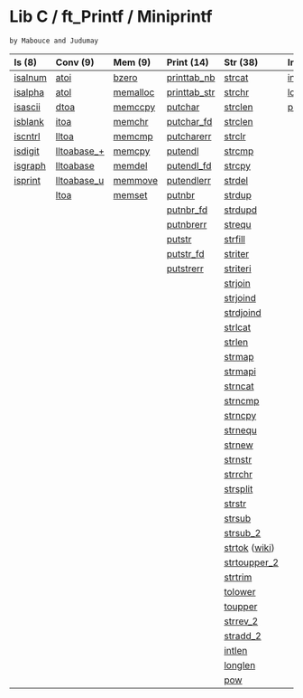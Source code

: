 # Lib C / ft_Printf / Miniprintf
    by Mabouce and Judumay

| Is (8) | Conv (9) | Mem (9) | Print (14) | Str (38) | Int (3) | List (25) | BTree (8) |
|:-------|:---------|:--------|:-----------|:---------|:--------|:----------|:----------|
| [isalnum](srcs/libft/is/ft_isalnum.c) | [atoi](srcs/libft/conv/ft_atoi.c) | [bzero](srcs/libft/mem/ft_bzero.c) | [printtab_nb](srcs/libft/print/ft_printtab_nb.c) | [strcat](srcs/libft/str/ft_strcat.c) | [intlen](srcs/libft/int/ft_intlen.c) | [cr_elem](srcs/libft/ft_create_elem.c) | [b_app_infix](srcs/libft/btree/btree_apply_infix.c) |
| [isalpha](srcs/libft/is/ft_isalpha.c) | [atol](srcs/libft/conv/ft_atol.c) | [memalloc](srcs/libft/mem/ft_memalloc.c) | [printtab_str](srcs/libft/print/ft_printtab_str.c) | [strchr](srcs/libft/str/ft_strchr.c) | [longlen](srcs/libft/int/ft_longlen.c) | [cr_elem_int](srcs/libft/lst/ft_create_elem_int.c) | [b_app_prefix](srcs/libft/btree/btree_apply_prefix.c) |
| [isascii](srcs/libft/is/ft_isascii.c) | [dtoa](srcs/libft/conv/ft_dtoa.c) | [memccpy](srcs/libft/mem/ft_memccpy.c) | [putchar](srcs/libft/print/ft_putchar.c) | [strclen](srcs/libft/str/ft_strclen.c) | [pow](srcs/libft/int/ft_pow.c) | [list_p_back](srcs/libft/lst/ft_list_push_back.c) | [b_app_suffix](srcs/libft/btree/btree_apply_suffix.c) |
| [isblank](srcs/libft/is/ft_isblank.c) | [itoa](srcs/libft/conv/ft_itoa.c) | [memchr](srcs/libft/mem/ft_memchr.c) | [putchar_fd](srcs/libft/print/ft_putchar_fd.c) | [strclen](srcs/libft/str/ft_strclen.c) || [list_p_back_int](srcs/libft/lst/ft_list_push_back_int.c) | [b_cr_node](srcs/libft/btree/btree_create_node.c) |
| [iscntrl](srcs/libft/is/ft_iscntrl.c) | [lltoa](srcs/libft/conv/ft_lltoa.c) | [memcmp](srcs/libft/mem/ft_memcmp.c) | [putcharerr](srcs/libft/print/ft_putcharerr.c) | [strclr](srcs/libft/str/ft_strclr.c) || [list_p_front](srcs/libft/lst/ft_list_push_front.c) | [b_lvl_count](srcs/libft/btree/btree_lvl_count.c) |
| [isdigit](srcs/libft/is/ft_isdigit.c) | [lltoabase_+](srcs/libft/conv/ft_lltoabase_signed.c) | [memcpy](srcs/libft/mem/ft_memcpy.c) | [putendl](srcs/libft/print/ft_putendl.c) | [strcmp](srcs/libft/str/ft_strcmp.c) || [list_p_front_int](srcs/libft/lst/ft_list_push_front_int.c) | [b_insert_data](srcs/libft/btree/btree_insert_data.c) |
| [isgraph](srcs/libft/is/ft_isgraph.c) | [lltoabase](srcs/libft/conv/ft_lltoabase_signless.c) | [memdel](srcs/libft/mem/ft_memdel.c) | [putendl_fd](srcs/libft/print/ft_putendl_fd.c) | [strcpy](srcs/libft/str/ft_strcpy.c) || [list_size](srcs/libft/lst/ft_list_size.c) | [b_int_cmp](srcs/libft/btree/btree_int_cmp.c) |
| [isprint](srcs/libft/is/ft_isprint.c) | [lltoabase_u](srcs/libft/conv/ft_lltoabase_unsigned.c) | [memmove](srcs/libft/mem/ft_memmove.c) | [putendlerr](srcs/libft/print/ft_putendlerr.c) | [strdel](srcs/libft/str/ft_strdel.c) || [list_last](srcs/libft/lst/ft_list_last.c) | [b_print](srcs/libft/btree/btree_print.c) |
| | [ltoa](srcs/libft/conv/ft_ltoa.c) | [memset](srcs/libft/mem/ft_memset.c) | [putnbr](srcs/libft/print/ft_putnbr.c) | [strdup](srcs/libft/str/ft_strdup.c) || [list_rm_last](srcs/libft/lst/ft_list_remove_last.c) ||
| | | | [putnbr_fd](srcs/libft/print/ft_putnbr_fd.c) | [strdupd](srcs/libft/str/ft_strdupd.c) || [list_rm_first](srcs/libft/lst/ft_list_remove_first.c) ||
| | | | [putnbrerr](srcs/libft/print/ft_putnbrerr.c) | [strequ](srcs/libft/str/ft_strequ.c) || [list_rm_middle](srcs/libft/lst/ft_list_remove_middle.c) ||
| | | | [putstr](srcs/libft/print/ft_putstr.c) | [strfill](srcs/libft/str/ft_strfill.c) || [list_p_params](srcs/libft/lst/ft_list_push_params.c) ||
| | | | [putstr_fd](srcs/libft/print/ft_putstr_fd.c) | [striter](srcs/libft/str/ft_striter.c) || [list_clear](srcs/libft/lst/ft_list_clear.c) ||
| | | | [putstrerr](srcs/libft/print/ft_putstrerr.c) | [striteri](srcs/libft/str/ft_striteri.c) || [list_clear_data](srcs/libft/lst/ft_list_clear_data.c) ||
| | | | | [strjoin](srcs/libft/str/ft_strjoin.c) || [list_at](srcs/libft/lst/ft_list_at.c) |
| | | | | [strjoind](srcs/libft/str/ft_strjoind.c) || [list_reverse](srcs/libft/lst/ft_list_reverse.c) |
| | | | | [strdjoind](srcs/libft/str/ft_strdjoind.c) || [list_foreach](srcs/libft/lst/ft_list_foreach.c) |
| | | | | [strlcat](srcs/libft/str/ft_strlcat.c) || [list_print](srcs/libft/lst/ft_list_print.c) |
| | | | | [strlen](srcs/libft/str/ft_strlen.c) || [lstadd](srcs/libft/lst/ft_lstadd.c) |
| | | | | [strmap](srcs/libft/str/ft_strmap.c) || [lstdel](srcs/libft/lst/ft_lstdel.c) |
| | | | | [strmapi](srcs/libft/str/ft_strmapi.c) || [lstdelone](srcs/libft/lst/ft_lstdelone.c) |
| | | | | [strncat](srcs/libft/str/ft_strncat.c) || [lstiter](srcs/libft/lst/ft_lstiter.c) |
| | | | | [strncmp](srcs/libft/str/ft_strncmp.c) || [lstmap](srcs/libft/lst/ft_lstmap.c) |
| | | | | [strncpy](srcs/libft/str/ft_strncpy.c) || [lstnew](srcs/libft/lst/ft_lstnew.c) |
| | | | | [strnequ](srcs/libft/str/ft_strnequ.c) || [lstlen](srcs/libft/lst/ft_lstlen.c) |
| | | | | [strnew](srcs/libft/str/ft_strnew.c) |||
| | | | | [strnstr](srcs/libft/str/ft_strnstr.c) |||
| | | | | [strrchr](srcs/libft/str/ft_strrchr.c) |||
| | | | | [strsplit](srcs/libft/str/ft_strsplit.c) |||
| | | | | [strstr](srcs/libft/str/ft_strstr.c) |||
| | | | | [strsub](srcs/libft/str/ft_strsub.c) |||
| | | | | [strsub_2](srcs/libft/str/ft_strsub_leakless.c) |||
| | | | | [strtok](srcs/libft/str/ft_strtok.c) ([wiki](../../wiki/ft_strtok)) |||
| | | | | [strtoupper_2](srcs/libft/str/ft_strtoupper_leakless.c) |||
| | | | | [strtrim](srcs/libft/str/ft_strtrim.c) |||
| | | | | [tolower](srcs/libft/str/ft_tolower.c) |||
| | | | | [toupper](srcs/libft/str/ft_toupper.c) |||
| | | | | [strrev_2](srcs/libft/str/ft_strrev_leakless.c) |||
| | | | | [stradd_2](srcs/libft/str/ft_stradd_leakless.c) |||
| | | | | [intlen](srcs/libft/int/ft_intlen.c) |||
| | | | | [longlen](srcs/libft/int/ft_longlen.c) |||
| | | | | [pow](srcs/libft/int/ft_pow.c) |||
